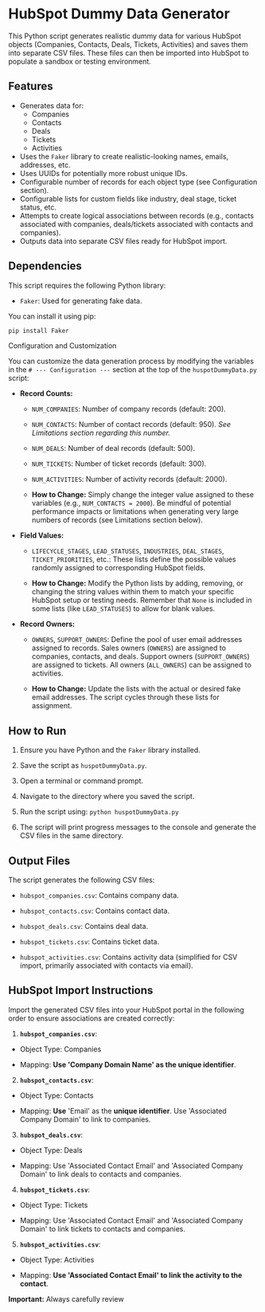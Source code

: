 # HubSpot Dummy Data Generator

This Python script generates realistic dummy data for various HubSpot objects (Companies, Contacts, Deals, Tickets, Activities) and saves them into separate CSV files. These files can then be imported into HubSpot to populate a sandbox or testing environment.

## Features

* Generates data for:
    * Companies
    * Contacts
    * Deals
    * Tickets
    * Activities
* Uses the `Faker` library to create realistic-looking names, emails, addresses, etc.
* Uses UUIDs for potentially more robust unique IDs.
* Configurable number of records for each object type (see Configuration section).
* Configurable lists for custom fields like industry, deal stage, ticket status, etc.
* Attempts to create logical associations between records (e.g., contacts associated with companies, deals/tickets associated with contacts and companies).
* Outputs data into separate CSV files ready for HubSpot import.

## Dependencies

This script requires the following Python library:

* `Faker`: Used for generating fake data.

You can install it using pip:
```bash
pip install Faker
```

Configuration and Customization

You can customize the data generation process by modifying the variables in the `# --- Configuration ---` section at the top of the `huspotDummyData.py` script:

* **Record Counts:**

  * `NUM_COMPANIES`: Number of company records (default: 200).

  * `NUM_CONTACTS`: Number of contact records (default: 950). *See Limitations section regarding this number.*

  * `NUM_DEALS`: Number of deal records (default: 500).

  * `NUM_TICKETS`: Number of ticket records (default: 300).

  * `NUM_ACTIVITIES`: Number of activity records (default: 2000).

  * **How to Change:** Simply change the integer value assigned to these variables (e.g., `NUM_CONTACTS = 2000`). Be mindful of potential performance impacts or limitations when generating very large numbers of records (see Limitations section below).

* **Field Values:**

  * `LIFECYCLE_STAGES`, `LEAD_STATUSES`, `INDUSTRIES`, `DEAL_STAGES`, `TICKET_PRIORITIES`, etc.: These lists define the possible values randomly assigned to corresponding HubSpot fields.

  * **How to Change:** Modify the Python lists by adding, removing, or changing the string values within them to match your specific HubSpot setup or testing needs. Remember that `None` is included in some lists (like `LEAD_STATUSES`) to allow for blank values.

* **Record Owners:**

  * `OWNERS`, `SUPPORT_OWNERS`: Define the pool of user email addresses assigned to records. Sales owners (`OWNERS`) are assigned to companies, contacts, and deals. Support owners (`SUPPORT_OWNERS`) are assigned to tickets. All owners (`ALL_OWNERS`) can be assigned to activities.

  * **How to Change:** Update the lists with the actual or desired fake email addresses. The script cycles through these lists for assignment.

## How to Run

1. Ensure you have Python and the `Faker` library installed.

2. Save the script as `huspotDummyData.py`.

3. Open a terminal or command prompt.

4. Navigate to the directory where you saved the script.

5. Run the script using:  ```python huspotDummyData.py```

6. The script will print progress messages to the console and generate the CSV files in the same directory.

## Output Files

The script generates the following CSV files:

* `hubspot_companies.csv`: Contains company data.

* `hubspot_contacts.csv`: Contains contact data.

* `hubspot_deals.csv`: Contains deal data.

* `hubspot_tickets.csv`: Contains ticket data.

* `hubspot_activities.csv`: Contains activity data (simplified for CSV import, primarily associated with contacts via email).

## HubSpot Import Instructions

Import the generated CSV files into your HubSpot portal in the following order to ensure associations are created correctly:

1. **`hubspot_companies.csv`**:

* Object Type: Companies

* Mapping: **Use 'Company Domain Name' as the unique identifier**.

2. **`hubspot_contacts.csv`**:

* Object Type: Contacts

* Mapping: **Use** 'Email' as the **unique identifier**. Use 'Associated Company Domain' to link to companies.

3. **`hubspot_deals.csv`**:

* Object Type: Deals

* Mapping: Use 'Associated Contact Email' and 'Associated Company Domain' to link deals to contacts and companies.

4. **`hubspot_tickets.csv`**:

* Object Type: Tickets

* Mapping: Use 'Associated Contact Email' and 'Associated Company Domain' to link tickets to contacts and companies.

5. **`hubspot_activities.csv`**:

* Object Type: Activities

* Mapping: **Use 'Associated Contact Email' to link the activity to the contact**.

**Important:** Always carefully review
